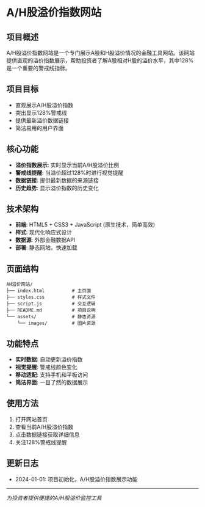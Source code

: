# A/H股溢价指数网站

## 项目概述
A/H股溢价指数网站是一个专门展示A股和H股溢价情况的金融工具网站。该网站提供直观的溢价指数展示，帮助投资者了解A股相对H股的溢价水平，其中128%是一个重要的警戒线指标。

## 项目目标
- 直观展示A/H股溢价指数
- 突出显示128%警戒线
- 提供最新溢价数据链接
- 简洁易用的用户界面

## 核心功能
- **溢价指数展示**: 实时显示当前A/H股溢价比例
- **警戒线提醒**: 当溢价超过128%时进行视觉提醒
- **数据链接**: 提供最新数据的来源链接
- **历史趋势**: 显示溢价指数的历史变化

## 技术架构
- **前端**: HTML5 + CSS3 + JavaScript (原生技术，简单高效)
- **样式**: 现代化响应式设计
- **数据源**: 外部金融数据API
- **部署**: 静态网站，快速加载

## 页面结构
```
AH溢价网站/
├── index.html          # 主页面
├── styles.css          # 样式文件
├── script.js           # 交互逻辑
├── README.md           # 项目说明
└── assets/             # 静态资源
    └── images/         # 图片资源
```

## 功能特点
- **实时数据**: 自动更新溢价指数
- **视觉提醒**: 警戒线颜色变化
- **移动适配**: 支持手机和平板访问
- **简洁界面**: 一目了然的数据展示

## 使用方法
1. 打开网站首页
2. 查看当前A/H股溢价指数
3. 点击数据链接获取详细信息
4. 关注128%警戒线提醒

## 更新日志
- 2024-01-01: 项目初始化，A/H股溢价指数展示功能

---
*为投资者提供便捷的A/H股溢价监控工具* 